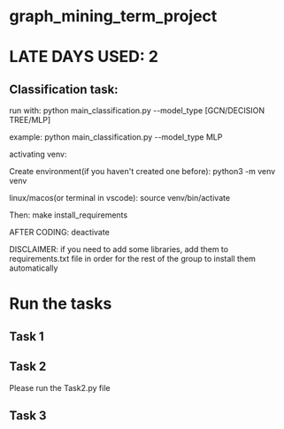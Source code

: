 # graph_mining_term_project


# LATE DAYS USED: 2

## Classification task:
run with:
python main_classification.py --model_type [GCN/DECISION TREE/MLP]

example:
python main_classification.py --model_type MLP  


activating venv:

Create environment(if you haven't created one before):
python3 -m venv venv

linux/macos(or terminal in vscode):
source venv/bin/activate

Then:
make install_requirements


AFTER CODING:
deactivate

DISCLAIMER:
if you need to add some libraries, add them to requirements.txt file in order for the rest of the group to install them automatically

# Run the tasks

## Task 1

## Task 2
Please run the Task2.py file

## Task 3
